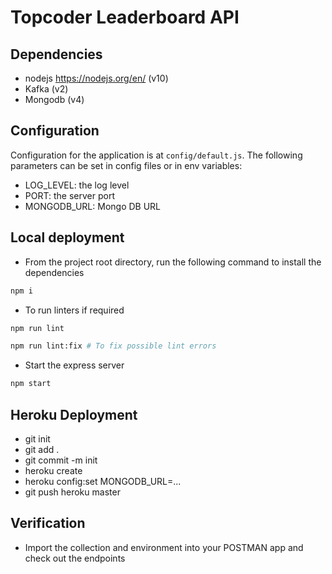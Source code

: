 # Topcoder Leaderboard API

## Dependencies

- nodejs https://nodejs.org/en/ (v10)
- Kafka (v2)
- Mongodb (v4)

## Configuration

Configuration for the application is at `config/default.js`.
The following parameters can be set in config files or in env variables:

- LOG_LEVEL: the log level
- PORT: the server port
- MONGODB_URL: Mongo DB URL

## Local deployment

- From the project root directory, run the following command to install the dependencies

```bash
npm i
```

- To run linters if required

```bash
npm run lint

npm run lint:fix # To fix possible lint errors
```

- Start the express server

```bash
npm start
```

## Heroku Deployment

- git init
- git add .
- git commit -m init
- heroku create
- heroku config:set MONGODB_URL=...
- git push heroku master

## Verification

- Import the collection and environment into your POSTMAN app and check out the endpoints
